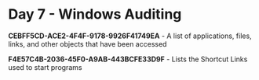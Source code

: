 # Day 7 - Windows Auditing

**CEBFF5CD-ACE2-4F4F-9178-9926F41749EA** - A list of applications, files, links, and other objects that have been accessed

**F4E57C4B-2036-45F0-A9AB-443BCFE33D9F** - Lists the Shortcut Links used to start programs
